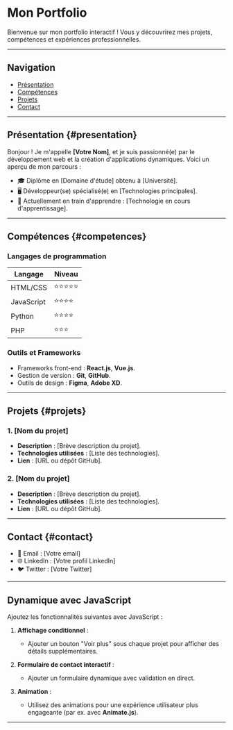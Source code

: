 # Mon Portfolio

Bienvenue sur mon portfolio interactif ! Vous y découvrirez mes projets, compétences et expériences professionnelles.

---

## Navigation

- [Présentation](#presentation)
- [Compétences](#competences)
- [Projets](#projets)
- [Contact](#contact)

---

## Présentation {#presentation}

Bonjour ! Je m'appelle **[Votre Nom]**, et je suis passionné(e) par le développement web et la création d'applications dynamiques. Voici un aperçu de mon parcours :

- 🎓 Diplôme en [Domaine d'étude] obtenu à [Université].
- 🖥️ Développeur(se) spécialisé(e) en [Technologies principales].
- 🌱 Actuellement en train d'apprendre : [Technologie en cours d'apprentissage].

---

## Compétences {#competences}

### Langages de programmation

| Langage     | Niveau          |
|-------------|-----------------|
| HTML/CSS    | ⭐⭐⭐⭐⭐          |
| JavaScript  | ⭐⭐⭐⭐           |
| Python      | ⭐⭐⭐⭐           |
| PHP         | ⭐⭐⭐            |

### Outils et Frameworks

- Frameworks front-end : **React.js**, **Vue.js**.
- Gestion de version : **Git**, **GitHub**.
- Outils de design : **Figma**, **Adobe XD**.

---

## Projets {#projets}

### 1. [Nom du projet]

- **Description** : [Brève description du projet].
- **Technologies utilisées** : [Liste des technologies].
- **Lien** : [URL ou dépôt GitHub].

### 2. [Nom du projet]

- **Description** : [Brève description du projet].
- **Technologies utilisées** : [Liste des technologies].
- **Lien** : [URL ou dépôt GitHub].

---

## Contact {#contact}

- 📧 Email : [Votre email]
- 🌐 LinkedIn : [Votre profil LinkedIn]
- 🐦 Twitter : [Votre Twitter]

---

## Dynamique avec JavaScript

Ajoutez les fonctionnalités suivantes avec JavaScript :

1. **Affichage conditionnel** :
   - Ajouter un bouton "Voir plus" sous chaque projet pour afficher des détails supplémentaires.

2. **Formulaire de contact interactif** :
   - Ajouter un formulaire dynamique avec validation en direct.

3. **Animation** :
   - Utilisez des animations pour une expérience utilisateur plus engageante (par ex. avec **Animate.js**).

---
